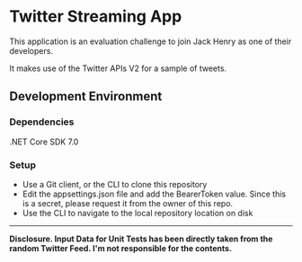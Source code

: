 # Twitter Streaming App
This application is an evaluation challenge to join Jack Henry as one of their developers.

It makes use of the Twitter APIs V2 for a sample of tweets.

## Development Environment
### Dependencies
.NET Core SDK 7.0

### Setup
* Use a Git client, or the CLI to clone this repository
* Edit the appsettings.json file and add the BearerToken value. Since this is a secret, please request it from the owner of this repo.
* Use the CLI to navigate to the local repository location on disk

---
**Disclosure. Input Data for Unit Tests has been directly taken from the random Twitter Feed. I'm not responsible for the contents.**
